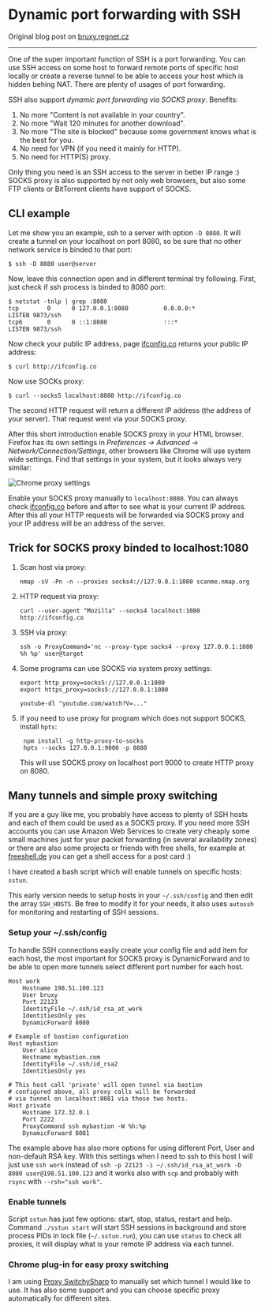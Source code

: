 Dynamic port forwarding with SSH
================================

Original blog post on
[bruxy.regnet.cz](http://bruxy.regnet.cz/web/linux/EN/socks-via-ssh/)

---

One of the super important function of SSH is a port forwarding. You can
use SSH access on some host to forward remote ports of specific host
locally or create a reverse tunnel to be able to access your host which
is hidden behing NAT. There are plenty of usages of port forwarding.

SSH also support *dynamic port forwarding via SOCKS proxy*. Benefits:

1.  No more \"Content is not available in your country\".
2.  No more \"Wait 120 minutes for another download\".
3.  No more \"The site is blocked\" because some government knows what
    is the best for you.
4.  No need for VPN (if you need it mainly for HTTP).
5.  No need for HTTP(S) proxy.

Only thing you need is an SSH access to the server in better IP range :)
SOCKS proxy is also supported by not only web browsers, but also some
FTP clients or BitTorrent clients have support of SOCKS.

CLI example
-----------

Let me show you an example, ssh to a server with option `-D 8080`. It
will create a tunnel on your localhost on port 8080, so be sure that no
other network service is binded to that port:

    $ ssh -D 8080 user@server

Now, leave this connection open and in different terminal try following.
First, just check if ssh process is binded to 8080 port:

    $ netstat -tnlp | grep :8080
    tcp        0      0 127.0.0.1:8080          0.0.0.0:*               LISTEN 9873/ssh        
    tcp6       0      0 ::1:8080                :::*                    LISTEN 9873/ssh        

Now check your public IP address, page
[ifconfig.co](http://ifconfig.co/) returns your public IP address:

    $ curl http://ifconfig.co

Now use SOCKs proxy:

    $ curl --socks5 localhost:8080 http://ifconfig.co

The second HTTP request will return a different IP address (the address
of your server). That request went via your SOCKS proxy.

After this short introduction enable SOCKS proxy in your HTML browser.
Firefox has its own settings in *Preferences → Advanced →
Network/Connection/Settings*, other browsers like Chrome will use system
wide settings. Find that settings in your system, but it looks always
very similar:

![Chrome proxy settings](socks\_proxy.png)

Enable your SOCKS proxy manually to `localhost:8080`. You can always
check [ifconfig.co](http://ifconfig.co/) before and after to see what is
your current IP address. After this all your HTTP requests will be
forwarded via SOCKS proxy and your IP address will be an address of the
server.

Trick for SOCKS proxy binded to localhost:1080
----------------------------------------------

1. Scan host via proxy:

       nmap -sV -Pn -n --proxies socks4://127.0.0.1:1080 scanme.nmap.org

2. HTTP request via proxy:

       curl --user-agent "Mozilla" --socks4 localhost:1080 http://ifconfig.co

3. SSH via proxy:

       ssh -o ProxyCommand='nc --proxy-type socks4 --proxy 127.0.0.1:1080 %h %p' user@target

4. Some programs can use SOCKS via system proxy settings:

       export http_proxy=socks5://127.0.0.1:1080
       export https_proxy=socks5://127.0.0.1:1080

       youtube-dl "youtube.com/watch?V=..."

5. If you need to use proxy for program which does not support SOCKS, install `hpts`:

        npm install -g http-proxy-to-socks
        hpts --socks 127.0.0.1:9000 -p 8080

   This will use SOCKS proxy on localhost port 9000 to create HTTP proxy on 8080.

Many tunnels and simple proxy switching
---------------------------------------

If you are a guy like me, you probably have access to plenty of SSH
hosts and each of them could be used as a SOCKS proxy. If you need more
SSH accounts you can use Amazon Web Services to create very cheaply some
small machines just for your packet forwarding (in several availability
zones) or there are also some projects or friends with free shells, for
example at [freeshell.de](http://freeshell.de) you can get a shell
access for a post card :)

I have created a bash script which will enable tunnels on specific
hosts: `sstun`.

This early version needs to setup hosts in your `~/.ssh/config` and then
edit the array `SSH_HOSTS`. Be free to modify it for your needs, it also
uses `autossh` for monitoring and restarting of SSH sessions.

### Setup your \~/.ssh/config

To handle SSH connections easily create your config file and add item
for each host, the most important for SOCKS proxy is DynamicForward and
to be able to open more tunnels select different port number for each
host.

    Host work
        Hostname 198.51.100.123
        User bruxy
        Port 22123
        IdentityFile ~/.ssh/id_rsa_at_work
        IdentitiesOnly yes
        DynamicForward 8080

    # Example of bastion configuration
    Host mybastion
        User alice
        Hostname mybastion.com
        IdentityFile ~/.ssh/id_rsa2
        IdentitiesOnly yes

    # This host call 'private' will open tunnel via bastion
    # configured above, all proxy calls will be forwarded
    # via tunnel on localhost:8081 via those two hosts.
    Host private
        Hostname 172.32.0.1
        Port 2222
        ProxyCommand ssh mybastion -W %h:%p
        DynamicForward 8081

The example above has also more options for using different Port, User
and non-default RSA key. With this settings when I need to ssh to this
host I will just use `ssh work` instead of
`ssh -p 22123 -i ~/.ssh/id_rsa_at_work -D 8080 user@198.51.100.123` and
it works also with `scp` and probably with `rsync` with
`--rsh="ssh work"`.

### Enable tunnels

Script `sstun` has just few options: start, stop, status, restart and
help. Command `./sstun start` will start SSH sessions in background and
store process PIDs in lock file (`~/.sstun.run`), you can use `status`
to check all proxies, it will display what is your remote IP address via
each tunnel.

### Chrome plug-in for easy proxy switching

I am using [Proxy
SwitchySharp](https://chrome.google.com/webstore/detail/proxy-switchysharp/dpplabbmogkhghncfbfdeeokoefdjegm)
to manually set which tunnel I would like to use. It has also some
support and you can choose specific proxy automatically for different
sites.

